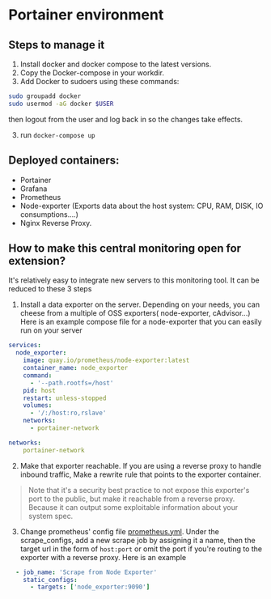 # Portainer environment

## Steps to manage it
1. Install docker and docker compose to the latest versions.
2. Copy the Docker-compose in your workdir.
3. Add Docker to sudoers using these commands:
```bash
sudo groupadd docker
sudo usermod -aG docker $USER
```
then logout from the user and log back in so the changes take effects.

3. run `docker-compose up`

## Deployed containers:
* Portainer
* Grafana
* Prometheus
* Node-exporter (Exports data about the host system: CPU, RAM, DISK, IO consumptions....)
* Nginx Reverse Proxy.


## How to make this central monitoring open for extension?
It's relatively easy to integrate new servers to this monitoring tool.
It can be reduced to these 3 steps
1. Install a data exporter on the server. Depending on your needs, you can cheese from a multiple of OSS exporters( node-exporter, cAdvisor...)
Here is an example compose file for a node-exporter that you can easily run on your server
```YAML
services:
  node_exporter:
    image: quay.io/prometheus/node-exporter:latest
    container_name: node_exporter
    command:
      - '--path.rootfs=/host'
    pid: host
    restart: unless-stopped
    volumes:
      - '/:/host:ro,rslave'
    networks:
      - portainer-network

networks:
    portainer-network
```
2. Make that exporter reachable. If you are using a reverse proxy to handle inbound traffic, Make a rewrite rule that points to the exporter container. 
> Note that it's a security best practice to not expose this exporter's port to the public, but make it reachable from a reverse proxy. Because it can output some exploitable information about your system spec.
3. Change prometheus' config file [prometheus.yml](./config/prometheus/prometheus.yml). Under the scrape_configs, add a new scrape job by assigning it a name, then the target url in the form of `host:port` or omit the port if you're routing to the exporter with a reverse proxy.
Here is an example
```YAML
  - job_name: 'Scrape from Node Exporter'
    static_configs:
      - targets: ['node_exporter:9090']
```
